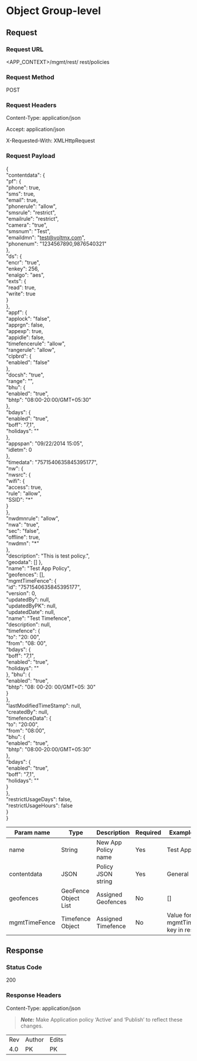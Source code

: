 

Object Group-level
==================

Request
-------

### Request URL

<APP\_CONTEXT>/mgmt/rest/ rest/policies

### Request Method

POST

### Request Headers

Content-Type: application/json

Accept: application/json

X-Requested-With: XMLHttpRequest

### Request Payload

{  
"contentdata": {  
"pf": {  
"phone": true,  
"sms": true,  
"email": true,  
"phonerule": "allow",  
"smsrule": "restrict",  
"emailrule": "restrict",  
"camera": "true",  
"smsnum": "Test",  
"emaildmn": "test@voltmx.com",  
"phonenum": "1234567890,9876540321"  
},  
"ds": {  
"encr": "true",  
"enkey": 256,  
"enalgo": "aes",  
"exts": {  
"read": true,  
"write": true  
}  
},  
"appf": {  
"applock": "false",  
"apprgn": false,  
"appexp": true,  
"appidle": false,  
"timefencerule": "allow",  
"rangerule": "allow",  
"clpbrd": {  
"enabled": "false"  
},  
"docsh": "true",  
"range": "",  
"bhu": {  
"enabled": "true",  
"bhtp": "08:00-20:00/GMT+05:30"  
},  
"bdays": {  
"enabled": "true",  
"boff": "7,1",  
"holidays": ""  
},  
"appspan": "09/22/2014 15:05",  
"idletm": 0  
},  
"timedata": "7571540635845395177",  
"nw": {  
"nwsrc": {  
"wifi": {  
"access": true,  
"rule": "allow",  
"SSID": "\*"  
}  
},  
"nwdmnrule": "allow",  
"nwa": "true",  
"sec": "false",  
"offline": true,  
"nwdmn": "\*"  
},  
"description": "This is test policy.",  
"geodata": \[\] },  
"name": "Test App Policy",  
"geofences": \[\],  
"mgmtTimeFence": {  
"id": "7571540635845395177",  
"version": 0,  
"updatedBy": null,  
"updatedByPK": null,  
"updatedDate": null,  
"name": "Test Timefence",  
"description": null,  
"timefence": {  
"to": "20: 00",  
"from": "08: 00",  
"bdays": {  
"boff": "7,1",  
"enabled": "true",  
"holidays": ""  
}, "bhu": {  
"enabled": "true",  
"bhtp": "08: 00-20: 00/GMT+05: 30"  
}  
},  
"lastModifiedTimeStamp": null,  
"createdBy": null,  
"timefenceData": {  
"to": "20:00",  
"from": "08:00",  
"bhu": {  
"enabled": "true",  
"bhtp": "08:00-20:00/GMT+05:30"  
},  
"bdays": {  
"enabled": "true",  
"boff": "7,1",  
"holidays": ""  
}  
},  
"restrictUsageDays": false,  
"restrictUsageHours": false  
}  
}

  
| Param name | Type | Description | Required | Example value |
| --- | --- | --- | --- | --- |
| name | String | New App Policy name | Yes | Test App Policy |
| contentdata | JSON | Policy JSON string | Yes | General |
| geofences | GeoFence Object List | Assigned Geofences | No | \[\] |
| mgmtTimeFence | Timefence Object | Assigned Timefence | No | Value for mgmtTimeFence key in response |

Response
--------

### Status Code

200

### Response Headers

Content-Type: application/json

> **_Note:_** Make Application policy ‘Active’ and ‘Publish’ to reflect these changes.

<table style="margin-left: 0;margin-right: auto;" data-mc-conditions="Default.HTML5 Only,Default.HTML"><colgroup><col style="width: 37px;"> <col style="width: 51px;"> <col></colgroup><tbody><tr><td>Rev</td><td>Author</td><td>Edits</td></tr><tr><td>4.0</td><td>PK</td><td>PK</td></tr></tbody></table>
